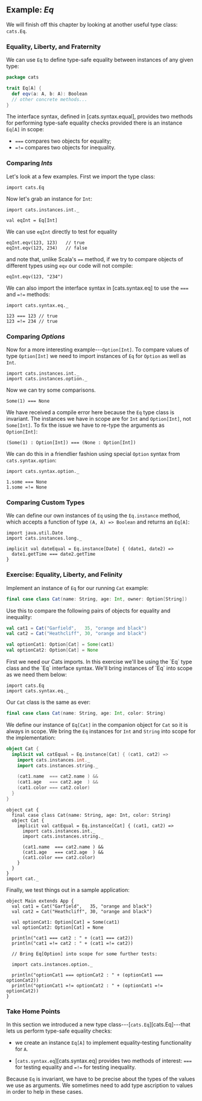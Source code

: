 ## Example: *Eq*

We will finish off this chapter by looking at another useful type class: `cats.Eq`.

### Equality, Liberty, and Fraternity

We can use `Eq` to define type-safe equality between instances of any given type:

``` scala
package cats

trait Eq[A] {
  def eqv(a: A, b: A): Boolean
  // other concrete methods...
}
```

The interface syntax, defined in [cats.syntax.equal], provides two methods for performing type-safe equality checks provided there is an instance `Eq[A]` in scope:

 - `===` compares two objects for equality;
 - `=!=` compares two objects for inequality.

### Comparing *Ints*

Let's look at a few examples. First we import the type class:

```tut:book
import cats.Eq
```

Now let's grab an instance for `Int`:

```tut:book
import cats.instances.int._

val eqInt = Eq[Int]
```

We can use `eqInt` directly to test for equality

```tut:book
eqInt.eqv(123, 123)   // true
eqInt.eqv(123, 234)   // false
```

and note that, unlike Scala's `==` method, if we try to compare objects of different types using `eqv` our code will not compile:

```tut:fail:book
eqInt.eqv(123, "234")
```

We can also import the interface syntax in [cats.syntax.eq] to use the `===` and `=!=` methods:

```tut:book
import cats.syntax.eq._

123 === 123 // true
123 =!= 234 // true
```

### Comparing *Options*

Now for a more interesting example---`Option[Int]`. To compare values of type `Option[Int]` we need to import instances of `Eq` for `Option` as well as `Int`.

```tut:book
import cats.instances.int._
import cats.instances.option._
```

Now we can try some comparisons.

```tut:fail:book
Some(1) === None
```

We have received a compile error here because the `Eq` type class is invariant. The instances we have in scope are for `Int` and `Option[Int]`, not `Some[Int]`. To fix the issue we have to re-type the arguments as `Option[Int]`:

```tut:book
(Some(1) : Option[Int]) === (None : Option[Int])
```

We can do this in a friendlier fashion using special `Option` syntax from `cats.syntax.option`:

```tut:book
import cats.syntax.option._

1.some === None
1.some =!= None
```

### Comparing Custom Types

We can define our own instances of `Eq` using the `Eq.instance` method, which accepts a function of type `(A, A) => Boolean` and returns an `Eq[A]`:

```tut:book
import java.util.Date
import cats.instances.long._

implicit val dateEqual = Eq.instance[Date] { (date1, date2) =>
  date1.getTime === date2.getTime
}
```

### Exercise: Equality, Liberty, and Felinity

Implement an instance of `Eq` for our running `Cat` example:

```scala
final case class Cat(name: String, age: Int, owner: Option[String])
```

Use this to compare the following pairs of objects for equality and inequality:

```scala
val cat1 = Cat("Garfield",   35, "orange and black")
val cat2 = Cat("Heathcliff", 30, "orange and black")

val optionCat1: Option[Cat] = Some(cat1)
val optionCat2: Option[Cat] = None
```

<div class="solution">
First we need our Cats imports. In this exercise we'll be using the `Eq` type class and the `Eq` interface syntax. We'll bring instances of `Eq` into scope as we need them below:

```tut:book
import cats.Eq
import cats.syntax.eq._
```

Our `Cat` class is the same as ever:

``` scala
final case class Cat(name: String, age: Int, color: String)
```

We define our instance of `Eq[Cat]` in the companion object for `Cat` so it is always in scope. We bring the `Eq` instances for `Int` and `String` into scope for the implementation:

``` scala
object Cat {
  implicit val catEqual = Eq.instance[Cat] { (cat1, cat2) =>
    import cats.instances.int._
    import cats.instances.string._

    (cat1.name  === cat2.name ) &&
    (cat1.age   === cat2.age  ) &&
    (cat1.color === cat2.color)
  }
}
```

```tut:silent
object cat {
  final case class Cat(name: String, age: Int, color: String)
  object Cat {
    implicit val catEqual = Eq.instance[Cat] { (cat1, cat2) =>
      import cats.instances.int._
      import cats.instances.string._

      (cat1.name  === cat2.name ) &&
      (cat1.age   === cat2.age  ) &&
      (cat1.color === cat2.color)
    }
  }
}
import cat._
```

Finally, we test things out in a sample application:

```tut:book
object Main extends App {
  val cat1 = Cat("Garfield",   35, "orange and black")
  val cat2 = Cat("Heathcliff", 30, "orange and black")

  val optionCat1: Option[Cat] = Some(cat1)
  val optionCat2: Option[Cat] = None

  println("cat1 === cat2 : " + (cat1 === cat2))
  println("cat1 =!= cat2 : " + (cat1 =!= cat2))

  // Bring Eq[Option] into scope for some further tests:

  import cats.instances.option._

  println("optionCat1 === optionCat2 : " + (optionCat1 === optionCat2))
  println("optionCat1 =!= optionCat2 : " + (optionCat1 =!= optionCat2))
}
```
</div>

### Take Home Points

In this section we introduced a new type class---[`cats.Eq`][cats.Eq]---that lets us perform type-safe equality checks:

 - we create an instance `Eq[A]` to implement equality-testing functionality for `A`.

 - [`cats.syntax.eq`][cats.syntax.eq] provides two methods of interest: `===` for testing equality and `=!=` for testing inequality.

Because `Eq` is invariant, we have to be precise about the types of the values we use as arguments. We sometimes need to add type ascription to values in order to help in these cases.
